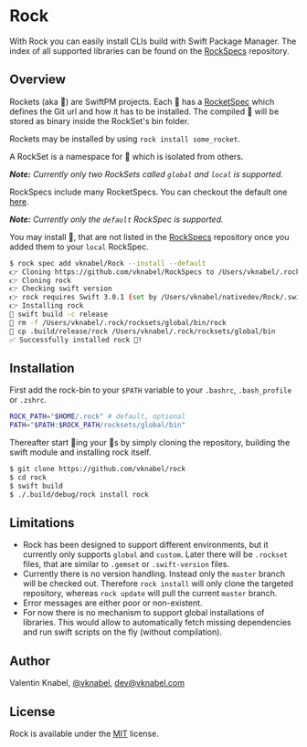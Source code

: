 # Rock

With Rock you can easily install CLIs build with Swift Package Manager.
The index of all supported libraries can be found on the [RockSpecs](https://github.com/vknabel/RockSpecs) repository.

## Overview

Rockets (aka 🚀) are SwiftPM projects.
Each 🚀 has a [RocketSpec](https://github.com/vknabel/RockSpecs/blob/master/default.yaml) which defines the Git url and how it has to be installed.
The compiled 🚀 will be stored as binary inside the RockSet's bin folder.

Rockets may be installed by using `rock install some_rocket`.

A RockSet is a namespace for 🚀 which is isolated from others.

***Note:*** *Currently only two RockSets called `global` and `local` is supported.*

RockSpecs include many RocketSpecs. You can checkout the default one [here](https://github.com/vknabel/RockSpecs).

***Note:*** *Currently only the `default` RockSpec is supported.*

You may install 🚀, that are not listed in the [RockSpecs](https://github.com/vknabel/RockSpecs) repository once you added them to your `local` RockSpec.

```bash
$ rock spec add vknabel/Rock --install --default
👉 Cloning https://github.com/vknabel/RockSpecs to /Users/vknabel/.rock/rockspecs/default
👉 Cloning rock
👉 Checking swift version
👉 rock requires Swift 3.0.1 (set by /Users/vknabel/nativedev/Rock/.swift-version)
👉 Installing rock
🏃 swift build -c release
🏃 rm -f /Users/vknabel/.rock/rocksets/global/bin/rock
🏃 cp .build/release/rock /Users/vknabel/.rock/rocksets/global/bin
✅ Successfully installed rock 🚀!
```

## Installation

First add the rock-bin to your `$PATH` variable to your `.bashrc`, `.bash_profile` or `.zshrc`.

```bash
ROCK_PATH="$HOME/.rock" # default, optional
PATH="$PATH:$ROCK_PATH/rocksets/global/bin"
```

Thereafter start 🎸ing your 🚀s by simply cloning the repository, building the swift module and installing rock itself.

```bash
$ git clone https://github.com/vknabel/rock
$ cd rock
$ swift build
$ ./.build/debug/rock install rock
```

## Limitations

- Rock has been designed to support different environments, but it currently only supports `global` and `custom`. Later there will be `.rockset` files, that are similar to `.gemset` or `.swift-version` files.
- Currently there is no version handling. Instead only the `master` branch will be checked out. Therefore `rock install` will only clone the targeted repository, whereas `rock update` will pull the current `master` branch.
- Error messages are either poor or non-existent.
- For now there is no mechanism to support global installations of libraries. This would allow to automatically fetch missing dependencies and run swift scripts on the fly (without compilation).

## Author

Valentin Knabel, [@vknabel](https://twitter.com/vknabel), dev@vknabel.com

## License

Rock is available under the [MIT](LICENSE) license.
